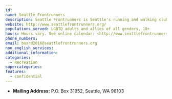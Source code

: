 ```yaml
---
id:
name: Seattle Frontrunners
description: Seattle Frontrunners is Seattle's running and walking club for gay men, lesbians & friends. Seattle Frontrunners provides a safe space for LGBTQ individuals interested in running and sport from all over the world.
website: http://www.seattlefrontrunners.org/
populations_served: LGBTQ adults and allies of all genders, 18+
hours: Hours vary. See online calendar: <http://www.seattlefrontrunners.org/calendar>
phone_numbers:
email: board2016@seattlefrontrunners.org
non_english_services:
additional_information: 
categories:
  - Recreation
supercategories:
features:
  - confidential
---
```

- **Mailing Address:** P.O. Box 31952, Seattle, WA 98103

